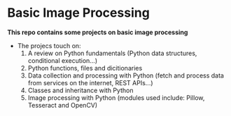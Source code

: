 # Basic Image Processing

**This repo contains some projects on basic image processing**

* The projecs touch on:
  1. A review on Python fundamentals (Python data structures, conditional execution...)
  2. Python functions, files and dicitionaries
  3. Data collection and processing with Python (fetch and process data from services on the internet, REST APIs...)
  4. Classes and inheritance with Python
  5. Image processing with Python (modules used include: Pillow, Tesseract and OpenCV)
